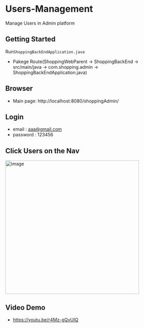 # Users-Management
Manage Users in Admin platform
## Getting Started
Run```ShoppingBackEndApplication.java```

* Pakege Route(ShoppingWebParent -> ShoppingBackEnd -> src/main/java -> com.shopping.admin -> ShoppingBackEndApplication.java)
## Browser

* Main page: http://localhost:8080/shoppingAdmin/

## Login
* email : aaa@gmail.com
* password : 123456

## Click Users on the Nav
<img width="417" alt="image" src="https://user-images.githubusercontent.com/98454417/166422071-51a84205-1e59-4c51-ae4d-52a678bbbd10.png">


## Video Demo
* https://youtu.be/r4Mz-gQvUIQ
